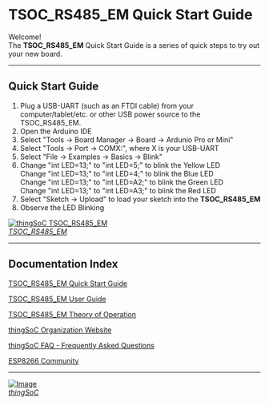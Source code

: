 # TSOC_RS485_EM Quick Start Guide

Welcome! <br>
The **TSOC_RS485_EM**  Quick Start Guide is a series of quick steps to try out your new board.

---------------------------------------

## Quick Start Guide <a name="quickstartguide_index"/>

1. Plug a USB-UART (such as an FTDI cable) from your computer/tablet/etc. 
   or other USB power source to the TSOC_RS485_EM.
2. Open the Arduino IDE
3. Select "Tools -> Board Manager -> Board -> Ardunio Pro or Mini"
4. Select "Tools -> Port -> COMX:", where X is your USB-UART
5. Select "File -> Examples -> Basics -> Blink"
6. Change "int LED=13;" to "int LED=5;" to blink the Yellow LED  
   Change "int LED=13;" to "int LED=4;" to blink the Blue LED  
   Change "int LED=13;" to "int LED=A2;" to blink the Green LED  
   Change "int LED=13;" to "int LED=A3;" to blink the Red LED  
7. Select "Sketch -> Upload" to load your sketch into the **TSOC_RS485_EM**
8. Observe the LED Blinking

[![thingSoC TSOC_RS485_EM](http://patternagents.github.io/img/projects/TSOC_RS485_EM/TSOC_RS485_EM_top.png)  
*TSOC_RS485_EM*](https://github.com/PatternAgents/TSOC_RS485_EM/)

---------------------------------------

## Documentation Index <a name="documentation_index"/>

[TSOC_RS485_EM Quick Start Guide](https://github.com/PatternAgents/TSOC_RS485_EM/blob/master/TSOC_RS485_EM/docs/QuickStart.md)

[TSOC_RS485_EM User Guide](https://github.com/PatternAgents/TSOC_RS485_EM/blob/master/TSOC_RS485_EM/docs/UserGuide.md)

[TSOC_RS485_EM Theory of Operation](https://github.com/PatternAgents/TSOC_RS485_EM/blob/master/TSOC_RS485_EM/docs/TheoryOfOperation.md)

[thingSoC Organization Website](http://thingSoC.github.io)

[thingSoC FAQ - Frequently Asked Questions](http://thingsoc.github.io/support/faq.html)

[ESP8266 Community](https://github.com/esp8266/Arduino)

---------------------------------------

[![Image](http://thingsoc.github.io/img/projects/thingSoC/thingSoC_thumb.png?raw=true)  
*thingSoC*](http://thingsoc.github.io) 
 
